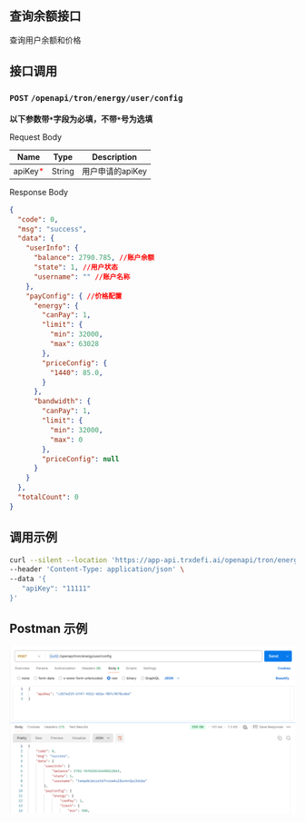 ## 查询余额接口
查询用户余额和价格

## 接口调用
### `POST` `/openapi/tron/energy/user/config`
**以下参数带`*`字段为必填，不带`*`号为选填**

Request Body

| Name                                   | Type   | Description    |
|----------------------------------------|--------|----------------|
| apiKey<span style="color:red">*</span> | String | 用户申请的apiKey    |


Response Body
```JSON
{
  "code": 0,
  "msg": "success",
  "data": {
    "userInfo": {
      "balance": 2790.785, //账户余额
      "state": 1, //用户状态
      "username": "" //账户名称
    },
    "payConfig": { //价格配置
      "energy": {
        "canPay": 1,
        "limit": {
          "min": 32000,
          "max": 63028
        },
        "priceConfig": {
          "1440": 85.0,
        }
      },
      "bandwidth": {
        "canPay": 1,
        "limit": {
          "min": 32000,
          "max": 0
        },
        "priceConfig": null
      }
    }
  },
  "totalCount": 0
}
```

## 调用示例
```bash
curl --silent --location 'https://app-api.trxdefi.ai/openapi/tron/energy/user/config' \
--header 'Content-Type: application/json' \
--data '{
   "apiKey": "11111"
}'

```

## Postman 示例

![user_config.png](img/user_config.png)
